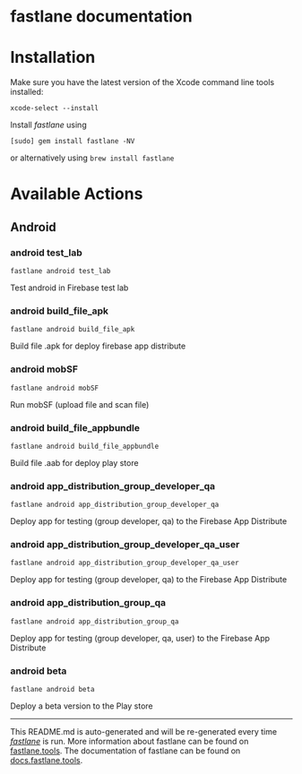 fastlane documentation
================
# Installation

Make sure you have the latest version of the Xcode command line tools installed:

```
xcode-select --install
```

Install _fastlane_ using
```
[sudo] gem install fastlane -NV
```
or alternatively using `brew install fastlane`

# Available Actions
## Android
### android test_lab
```
fastlane android test_lab
```
Test android in Firebase test lab
### android build_file_apk
```
fastlane android build_file_apk
```
Build file .apk for deploy firebase app distribute
### android mobSF
```
fastlane android mobSF
```
Run mobSF (upload file and scan file)
### android build_file_appbundle
```
fastlane android build_file_appbundle
```
Build file .aab for deploy play store
### android app_distribution_group_developer_qa
```
fastlane android app_distribution_group_developer_qa
```
Deploy app for testing (group developer, qa) to the Firebase App Distribute
### android app_distribution_group_developer_qa_user
```
fastlane android app_distribution_group_developer_qa_user
```
Deploy app for testing (group developer, qa) to the Firebase App Distribute
### android app_distribution_group_qa
```
fastlane android app_distribution_group_qa
```
Deploy app for testing (group developer, qa, user) to the Firebase App Distribute
### android beta
```
fastlane android beta
```
Deploy a beta version to the Play store

----

This README.md is auto-generated and will be re-generated every time [_fastlane_](https://fastlane.tools) is run.
More information about fastlane can be found on [fastlane.tools](https://fastlane.tools).
The documentation of fastlane can be found on [docs.fastlane.tools](https://docs.fastlane.tools).
